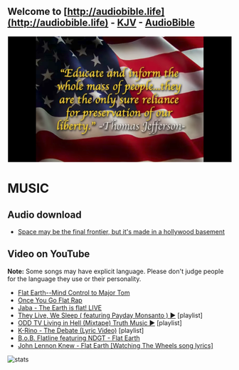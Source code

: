 ## Welcome to [http://audiobible.life](http://audiobible.life) - [KJV](https://github.com/AudioBible/KJV) - [AudioBible](https://github.com/AudioBible/AudioBible)

[![thomas-jefferson-educate-and-inform-the-masses-quote](images/thomas-jefferson-educate-and-inform-the-masses-quote.png)](https://www.youtube.com/watch?v=72Lrz0khXP0)

MUSIC
=====

## Audio download

- [Space may be the final frontier, but it's made in a hollywood basement](audiobible/space.m4a)


## Video on YouTube

**Note:** Some songs may have explicit language. Please don't judge people for the language they use or their personality.

- [Flat Earth--Mind Control to Major Tom](https://www.youtube.com/watch?v=164YdQvRDgE)
- [Once You Go Flat Rap](https://www.youtube.com/watch?v=O2tG8PGySVI)
- [Jaba - The Earth is flat! LIVE](https://www.youtube.com/watch?v=hMHIiqi8Xoo)
- [They Live, We Sleep ( featuring Payday Monsanto ) ▶️️️](https://www.youtube.com/watch?v=u7SfFRQjMFY&list=RDu7SfFRQjMFY) [playlist]
- [ODD TV Living in Hell (Mixtape) Truth Music ▶️️](https://www.youtube.com/watch?v=CqrN8iOMg5k&list=PLm6Vq0bTTCDj1ljFwK9lJnRbJW_CVmlv5) [playlist]
- [K-Rino - The Debate (Lyric Video)](https://www.youtube.com/watch?v=MDT_MKUVgLI&list=RDMDT_MKUVgLI) [playlist]
- [B.o.B. Flatline featuring NDGT - Flat Earth](https://www.youtube.com/watch?v=hCA8HofWsxc)
- [John Lennon Knew - Flat Earth [Watching The Wheels song lyrics]](https://www.youtube.com/watch?v=w1w4CYiDtNY)

![stats](https://c.statcounter.com/11394982/0/c560f991/0/)
